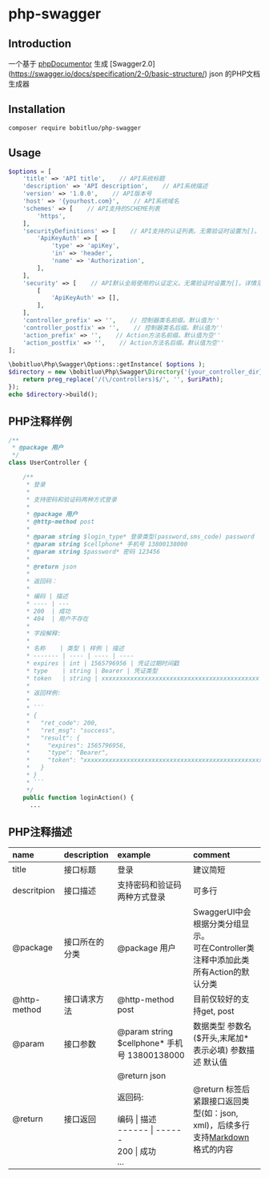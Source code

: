 php-swagger
===========

Introduction
------------

一个基于 [phpDocumentor](https://www.phpdoc.org/) 生成 [Swagger2.0] (https://swagger.io/docs/specification/2-0/basic-structure/) json 的PHP文档生成器

Installation
------------

```bash
composer require bobitluo/php-swagger
```

Usage
-----

```php
$options = [ 
    'title' => 'API title',    // API系统标题
    'description' => 'API description',    // API系统描述
    'version' => '1.0.0',    // API版本号
    'host' => '{yourhost.com}',    // API系统域名
    'schemes' => [    // API支持的SCHEME列表
        'https',
    ],  
    'securityDefinitions' => [    // API支持的认证列表。无需验证时设置为[]。详情见：https://swagger.io/docs/specification/2-0/authentication/
        'ApiKeyAuth' => [
            'type' => 'apiKey',
            'in' => 'header',
            'name' => 'Authorization',
        ],  
    ],  
    'security' => [    // API默认全局使用的认证定义。无需验证时设置为[]。详情见：https://swagger.io/docs/specification/2-0/authentication/
        [   
            'ApiKeyAuth' => [], 
        ],  
    ], 
    'controller_prefix' => '',    // 控制器类名前缀。默认值为''
    'controller_postfix' => '',    // 控制器类名后缀。默认值为''
    'action_prefix' => '',    // Action方法名前缀。默认值为空''
    'action_postfix' => '',    // Action方法名后缀。默认值为空''
];

\bobitluo\Php\Swagger\Options::getInstance( $options );
$directory = new \bobitluo\Php\Swagger\Directory('{your_controller_dir}', function($uriPath){
    return preg_replace('/(\/controllers)$/', '', $uriPath);
});
echo $directory->build();
```

PHP注释样例
----------

```php
/**
 * @package 用户
 */
class UserController {

    /** 
     * 登录
     *
     * 支持密码和验证码两种方式登录
     *
     * @package 用户
     * @http-method post
     *
     * @param string $login_type* 登录类型(password,sms_code) password
     * @param string $cellphone* 手机号 13800138000
     * @param string $password* 密码 123456
     *
     * @return json
     * 
     * 返回码：
     *
     * 编码 | 描述
     * ---- | ---
     * 200  | 成功
     * 404  | 用户不存在
     *
     * 字段解释:
     *
     * 名称    | 类型 | 样例 | 描述 
     * ------- | ---- | ---- | ----
     * expires | int | 1565796956 | 凭证过期时间戳
     * type    | string | Bearer | 凭证类型
     * token   | string | xxxxxxxxxxxxxxxxxxxxxxxxxxxxxxxxxxxxxxxxxxxx | 登录凭证
     *
     * 返回样例:
     *
     * ```
     * {
     *   "ret_code": 200,
     *   "ret_msg": "success",
     *   "result": {
     *     "expires": 1565796956,
     *     "type": "Bearer",
     *     "token": "xxxxxxxxxxxxxxxxxxxxxxxxxxxxxxxxxxxxxxxxxxxxxxxxxxxxxxxxxxxxxxxxxxxxxxx"
     *   }
     * }
     * ```
     */
    public function loginAction() {
	  ...
```

PHP注释描述
---------

| name           | description   | example      | comment   |
| :------------- | :------------ | :----------- | :-------- |
| title          | 接口标题 | 登录 | 建议简短 |
| descritpion    | 接口描述 | 支持密码和验证码两种方式登录 | 可多行 |
| @package        | 接口所在的分类 | @package 用户 | SwaggerUI中会根据分类分组显示。<br>可在Controller类注释中添加此类所有Action的默认分类 |
| @http-method    | 接口请求方法 | @http-method post | 目前仅较好的支持get, post |
| @param          | 接口参数 | @param string $cellphone* 手机号 13800138000 | 数据类型 参数名($开头,末尾加*表示必填) 参数描述 默认值 |
| @return         | 接口返回 | @return json <br><br> 返回码: <br><br> 编码 \| 描述 <br> ------ \| ------ <br> 200 \| 成功 <br> ... | @return 标签后紧跟接口返回类型(如：json, xml)，后续多行支持[Markdown](https://guides.github.com/features/mastering-markdown/)格式的内容 | 
